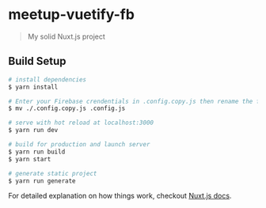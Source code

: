 # meetup-vuetify-fb

> My solid Nuxt.js project

## Build Setup

``` bash
# install dependencies
$ yarn install

# Enter your Firebase crendentials in .config.copy.js then rename the file
$ mv ./.config.copy.js .config.js

# serve with hot reload at localhost:3000
$ yarn run dev

# build for production and launch server
$ yarn run build
$ yarn start

# generate static project
$ yarn run generate
```

For detailed explanation on how things work, checkout [Nuxt.js docs](https://nuxtjs.org).

